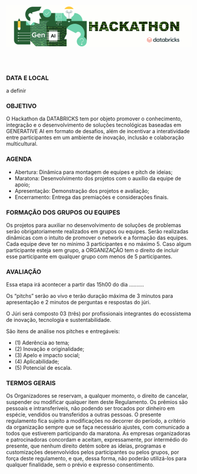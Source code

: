 <img src='https://github.com/Databricks-BR/genai_hackathon/raw/main/images/head_genai_hackathon.gif' width='800px'></img>


</br></br>


### DATA E LOCAL

a definir

### OBJETIVO

O Hackathon da DATABRICKS tem por objeto promover o conhecimento, integração e o desenvolvimento de soluções tecnológicas baseadas em GENERATIVE AI em formato de desafios, além de incentivar a interatividade entre participantes em um ambiente de inovação, inclusão e colaboração multicultural.

### AGENDA

* Abertura: Dinâmica para montagem de equipes e pitch de ideias;
* Maratona: Desenvolvimento dos projetos com o auxílio da equipe de apoio;
* Apresentação: Demonstração dos projetos e avaliação;
* Encerramento: Entrega das premiações e considerações finais.

  
### FORMAÇÃO DOS GRUPOS OU EQUIPES 

Os projetos para auxiliar no desenvolvimento de soluções de problemas serão obrigatoriamente realizados em grupos ou equipes. Serão realizadas dinâmicas com o intuito de promover o network e a formação das equipes. Cada equipe deve ter no mínimo 3 participantes e no máximo 5. Caso algum participante esteja sem grupo, a ORGANIZAÇÃO tem o direito de incluir esse participante em qualquer grupo com menos de 5 participantes.

### AVALIAÇÃO

Essa etapa irá acontecer a partir das 15h00 do dia .......... 

Os “pitchs” serão ao vivo e terão duração máxima de 3 minutos para apresentação e 2 minutos de perguntas e respostas do júri.

O Júri será composto 03 (três) por profissionais integrantes do ecossistema de inovação, tecnologia e sustentabilidade.

São itens de análise nos pitches e entregáveis:

* (1) Aderência ao tema;
* (2) Inovação e originalidade;
* (3) Apelo e impacto social;
* (4) Aplicabilidade;
* (5) Potencial de escala.


### TERMOS GERAIS 

Os Organizadores se reservam, a qualquer momento, o direito de cancelar, suspender ou modificar qualquer item deste Regulamento. Os prêmios são pessoais e intransferíveis, não podendo ser trocados por dinheiro em espécie, vendidos ou transferidos a outras pessoas. O presente regulamento fica sujeito a modificações no decorrer do período, a critério da organização sempre que se faça necessário ajustes, com comunicado a todos que estiverem participando da maratona. As empresas organizadoras e patrocinadoras concordam e aceitam, expressamente, por intermédio do presente, que nenhum direito detém sobre as ideias, programas e customizações desenvolvidos pelos participantes ou pelos grupos, por força deste regulamento, e que, dessa forma, não poderão utilizá-los para qualquer finalidade, sem o prévio e expresso consentimento. 
